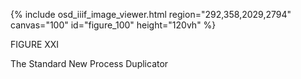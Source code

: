 {% include osd_iiif_image_viewer.html region="292,358,2029,2794" canvas="100" id="figure_100" height="120vh" %}

FIGURE XXI

The Standard New Process Duplicator 
